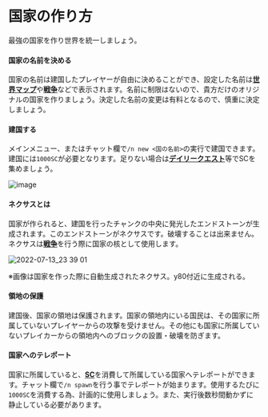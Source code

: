 # 国家の作り方
最強の国家を作り世界を統一しましょう。

#### 国家の名前を決める  

国家の名前は建国したプレイヤーが自由に決めることができ、設定した名前は[**世界マップ**](/guide/dynmap)や[**戦争**](/guide/war)などで表示されます。名前に制限はないので、貴方だけのオリジナルの国家を作りましょう。決定した名前の変更は有料となるので、慎重に決定しましょう。

#### 建国する

メインメニュー、またはチャット欄で```/n new <国の名前>```の実行で建国できます。建国には```1000SC```が必要となります。足りない場合は[**デイリークエスト**](/guide/dailyquest)等でSCを集めましょう。

![image](https://user-images.githubusercontent.com/80201746/178899605-c54bc14f-3916-456d-8ee9-74458e34a8a2.png)

#### ネクサスとは

国家が作られると、建国を行ったチャンクの中央に発光したエンドストーンが生成されます。このエンドストーンがネクサスです。破壊することは出来ません。ネクサスは[**戦争**](/guide/war)を行う際に国家の核として使用します。

![2022-07-13_23 39 01](https://user-images.githubusercontent.com/80201746/178761056-4dbe1a50-c91a-4738-8285-b782b95354fd.png)

※画像は国家を作った際に自動生成されたネクサス。y80付近に生成される。

#### 領地の保護

建国後、国家の領地は保護されます。国家の領地内にいる国民は、その国家に所属していないプレイヤーからの攻撃を受けません。その他にも国家に所属していないプレイカーからの領地内へのブロックの設置・破壊を防ぎます。

#### 国家へのテレポート

国家に所属していると、[**SC**](/guide/currency)を消費して所属している国家へテレポートができます。チャット欄で```/n spawn```を行う事でテレポートが始まります。使用するたびに```1000SC```を消費する為、計画的に使用しましょう。また、実行後数秒間動かずに静止している必要があります。
